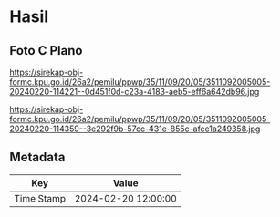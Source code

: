 # Hasil

## Foto C Plano

https://sirekap-obj-formc.kpu.go.id/26a2/pemilu/ppwp/35/11/09/20/05/3511092005005-20240220-114221--0d451f0d-c23a-4183-aeb5-eff6a642db96.jpg

https://sirekap-obj-formc.kpu.go.id/26a2/pemilu/ppwp/35/11/09/20/05/3511092005005-20240220-114359--3e292f9b-57cc-431e-855c-afce1a249358.jpg


## Metadata

| Key        | Value               |
| ---------- | ------------------- |
| Time Stamp | 2024-02-20 12:00:00 |



